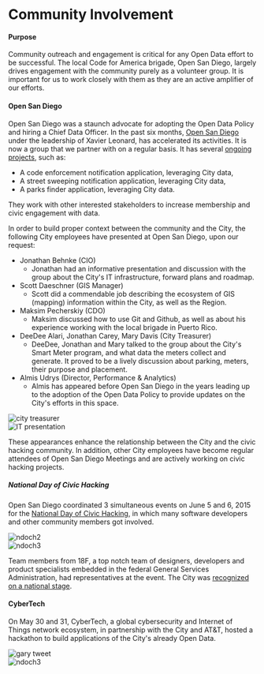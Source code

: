# Community Involvement

#### Purpose
Community outreach and engagement is critical for any Open Data effort to be successful.  The local Code for America brigade, Open San Diego, largely drives engagement with the community purely as a volunteer group.  It is important for us to work closely with them as they are an active amplifier of our efforts. 

#### Open San Diego
Open San Diego was a staunch advocate for adopting the Open Data Policy and hiring a Chief Data Officer.  In the past six months, [Open San Diego](http://opensandiego.org/) under the leadership of Xavier Leonard, has accelerated its activities.  It is now a group that we partner with on a regular basis.  It has several [ongoing projects](https://github.com/opensandiego), such as:

* A code enforcement notification application, leveraging City data,
* A street sweeping notification application, leveraging City data,
* A parks finder application, leveraging City data.

They work with other interested stakeholders to increase membership and civic engagement with data.

In order to build proper context between the community and the City, the following City employees have presented at Open San Diego, upon our request:

* Jonathan Behnke (CIO)
    - Jonathan had an informative presentation and discussion with the group about the City's IT infrastructure, forward plans and roadmap.
* Scott Daeschner (GIS Manager)
    - Scott did a commendable job describing the ecosystem of GIS (mapping) information within the City, as well as the Region.
* Maksim Pecherskiy (CDO)
    - Maksim discussed how to use Git and Github, as well as about his experience working with the local brigade in Puerto Rico.
* DeeDee Alari, Jonathan Carey, Mary Davis (City Treasurer)
    - DeeDee, Jonathan and Mary talked to the group about the City's Smart Meter program, and what data the meters collect and generate. It proved to be a lively discussion about parking, meters, their purpose and placement.
* Almis Udrys (Director, Performance & Analytics)
    - Almis has appeared before Open San Diego in the years leading up to the adoption of the Open Data Policy to provide updates on the City's efforts in this space.

<div class="section group">
    <div class="col span_1_of_2">
        <img class="pdf-height-150" src="http://mrm-random.s3.amazonaws.com/dz/2015-05-19%2018.03.23.jpg" alt="city treasurer"/>
    </div>
    <div class="col span_1_of_2">
        <img class="pdf-height-150" src="http://mrm-random.s3.amazonaws.com/dz/highres_435356287.jpeg" alt="IT presentation"/>
    </div>
</div>

These appearances enhance the relationship between the City and the civic hacking community.  In addition, other City employees have become regular attendees of Open San Diego Meetings and are actively working on civic hacking projects.


##### National Day of Civic Hacking
Open San Diego coordinated 3 simultaneous events on June 5 and 6, 2015 for the [National Day of Civic Hacking](http://hackforchange.org/events/code-for-san-diego-national-day-event/), in which many software developers and other community members got involved.  

<div class="section group">
    <div class="col span_1_of_2">
        <img class="pdf-height-150" src="http://mrm-random.s3.amazonaws.com/dz/NVp6Byiw2AB7R59fSpmA1w5F6cSjYqxuNtHqxNsr1rQ.jpg" alt="ndoch2"/>
    </div>
    <div class="col span_1_of_2">
        <img class="pdf-height-150" src="http://mrm-random.s3.amazonaws.com/dz/CemANb4rDHMV_1PBT7KeJpdXK9PUMB9CxtK_HYXFyFw.jpg" alt="ndoch3"/>
    </div>
</div>


Team members from 18F, a top notch team of designers, developers and product specialists embedded in the federal General Services Administration, had representatives at the event.  The City was [recognized on a national stage](https://18f.gsa.gov/2015/06/11/18f-at-national-civic-hacking-day/).


#### CyberTech 
On May 30 and 31, CyberTech, a global cybersecurity and Internet of Things network ecosystem, in partnership with the City and AT&T, hosted a hackathon to build applications of the City's already Open Data. 
<div class="section group">
    <div class="col span_1_of_2">
        <img class="pdf-height-100" src="http://take.ms/2UTlb" alt="gary tweet"/>
    </div>
    <div class="col span_1_of_2">
        <img class="pdf-height-100" src="http://take.ms/t0m4n" alt="ndoch3"/>
    </div>
</div>


